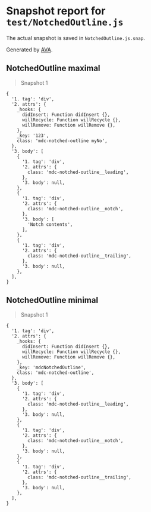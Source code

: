 # Snapshot report for `test/NotchedOutline.js`

The actual snapshot is saved in `NotchedOutline.js.snap`.

Generated by [AVA](https://ava.li).

## NotchedOutline maximal

> Snapshot 1

    {
      '1. tag': 'div',
      '2. attrs': {
        _hooks: {
          didInsert: Function didInsert {},
          willRecycle: Function willRecycle {},
          willRemove: Function willRemove {},
        },
        _key: '123',
        class: 'mdc-notched-outline myNo',
      },
      '3. body': [
        {
          '1. tag': 'div',
          '2. attrs': {
            class: 'mdc-notched-outline__leading',
          },
          '3. body': null,
        },
        {
          '1. tag': 'div',
          '2. attrs': {
            class: 'mdc-notched-outline__notch',
          },
          '3. body': [
            'Notch contents',
          ],
        },
        {
          '1. tag': 'div',
          '2. attrs': {
            class: 'mdc-notched-outline__trailing',
          },
          '3. body': null,
        },
      ],
    }

## NotchedOutline minimal

> Snapshot 1

    {
      '1. tag': 'div',
      '2. attrs': {
        _hooks: {
          didInsert: Function didInsert {},
          willRecycle: Function willRecycle {},
          willRemove: Function willRemove {},
        },
        _key: 'mdcNotchedOutline',
        class: 'mdc-notched-outline',
      },
      '3. body': [
        {
          '1. tag': 'div',
          '2. attrs': {
            class: 'mdc-notched-outline__leading',
          },
          '3. body': null,
        },
        {
          '1. tag': 'div',
          '2. attrs': {
            class: 'mdc-notched-outline__notch',
          },
          '3. body': null,
        },
        {
          '1. tag': 'div',
          '2. attrs': {
            class: 'mdc-notched-outline__trailing',
          },
          '3. body': null,
        },
      ],
    }
